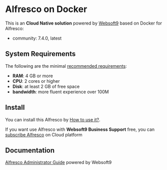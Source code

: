 # Alfresco on Docker  

This is an **Cloud Native solution** powered by [Websoft9](https://www.websoft9.com) based on Docker for Alfresco:

 - community:  7.4.0, latest


## System Requirements

The following are the minimal [recommended requirements](https://docs.alfresco.com/content-services/latest/install/containers/docker-compose):

* **RAM**: 4 GB or more
* **CPU**: 2 cores or higher
* **Disk**: at least 2 GB of free space
* **bandwidth**: more fluent experience over 100M  

## Install

You can install this Alfresco by [How to use it?](https://github.com/Websoft9/docker-library#how-to-use-it).   

If you want use Alfresco with **Websoft9 Business Support** free, you can [subscribe Alfresco](https://www.websoft9.com/apps) on Cloud platform

## Documentation

[Alfresco Administrator Guide](https://support.websoft9.com/docs/alfresco) powered by Websoft9